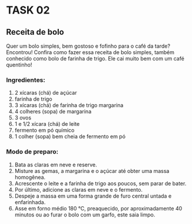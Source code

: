 # TASK 02

## Receita de bolo
Quer um bolo simples, bem gostoso e fofinho para o café da tarde? Encontrou! Confira como fazer essa receita de bolo simples, também conhecido como bolo de farinha de trigo. Ele cai muito bem com um café quentinho!

### Ingredientes:
1. 2 xícaras (chá) de açúcar
2. farinha de trigo
3. 3 xícaras (chá) de farinha de trigo
margarina
4. 4 colheres (sopa) de margarina
5. 3 ovos
7. 1 e 1/2 xícara (chá) de leite
8. fermento em pó químico
9. 1 colher (sopa) bem cheia de fermento em pó

### Modo de preparo:
1. Bata as claras em neve e reserve.
2. Misture as gemas, a margarina e o açúcar até obter uma massa homogênea.
3. Acrescente o leite e a farinha de trigo aos poucos, sem parar de bater.
4. Por último, adicione as claras em neve e o fermento.
5. Despeje a massa em uma forma grande de furo central untada e enfarinhada.
6. Asse em forno médio 180 °C, preaquecido, por aproximadamente 40 minutos ou ao furar o bolo com um garfo, este saia limpo.
